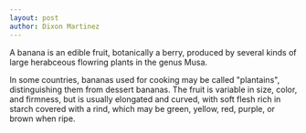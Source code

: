 ```yaml
---
layout: post
author: Dixon Martinez
---
```

A banana is an edible fruit, botanically a berry, produced by several kinds of large herabceous flowring plants in the genus Musa.





In some countries, bananas used for cooking may be called "plantains",
distinguishing them from dessert bananas. The fruit is variable in size, color,
and firmness, but is usually elongated and curved, with soft flesh rich in
starch covered with a rind, which may be green, yellow, red, purple, or brown
when ripe.